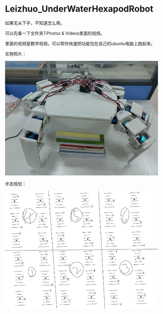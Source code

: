 # Leizhuo_UnderWaterHexapodRobot

如果无从下手，不知道怎么用。

可以先看一下文件夹7.Photos & Videos里面的视频。

里面的视频是教学视频。可以帮你快速把功能包在自己的ubuntu电脑上跑起来。

实物照片：

![实物照片1](https://github.com/Allen953/Leizhuo_UnderWaterHexapodRobot/blob/main/7.Photos%20%26%20Videos/QQ%E5%9B%BE%E7%89%8720220815123440.jpg)

步态规划：

![步态规划](https://github.com/Allen953/Leizhuo_UnderWaterHexapodRobot/blob/main/7.Photos%20%26%20Videos/QQ%E5%9B%BE%E7%89%8720220815125429.png)

